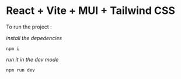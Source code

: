 # React + Vite + MUI + Tailwind CSS

To run the project :

_install the depedencies_

`npm i`

_run it in the dev mode_

`npm run dev`
